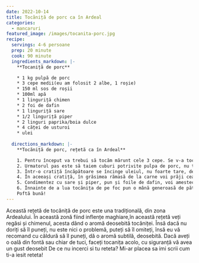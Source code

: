 ```yaml
---
date: 2022-10-14
title: Tocăniță de porc ca în Ardeal
categories:
  - mancaruri
featured_image: /images/tocanita-porc.jpg
recipe:
  servings: 4-6 persoane
  prep: 20 minute
  cook: 90 minute
  ingredients_markdown: |-
    **Tocaniță de porc**

    * 1 kg pulpă de porc
    * 3 cepe medii(eu am folosit 2 albe, 1 roșie)
    * 150 ml sos de roșii
    * 100ml apă
    * 1 linguriță chimen
    * 2 foi de dafin
    * 1 linguriță sare
    * 1/2 linguriță piper
    * 2 linguri paprika/boia dulce
    * 4 căței de usturoi
    * ulei
    
  directions_markdown: |-
    **Tocăniță de porc, rețetă ca în Ardeal**

    1. Pentru început va trebui să tocăm mărunt cele 3 cepe. Se v-a toca mărunt și usturoiul, sau îl puteți da prin presa de usturoi.
    2. Urmatorul pas este să taiem cuburi potrivite pulpa de porc, nu trebuie să fie tăiate nici prea mare, dar nici mici.
    3. Într-o cratiță încăpătoare se încinge uleiul, nu foarte tare, deoarece v-a trebui să punem chimenul și să îl rumenim pentru 1 minut, asfel vom da aromă uleiului și mai apoi întregului preparat. În uleiul aromatizat voi prăjii carnea pe foc mare pentru 5-7 minute. Voi pune capacul, focul mediu-mare și voi înnabuși carnea pentru alte 10 minute. Mai apoi voi scoate carnea pe o farfurie și o voi lăsa deoparte pentru moment. 
    4. În aceeași cratiță, în grăsimea rămasă de la carne voi prăji ceapa pentru 7-10 minute sau până aceata se înmoaie și devine translucie. Voi pune paprika/boia dulce, amestec totul bine și voi lăsa pentru 30 de secunde să se prăjească. Voi repune carnea prăjită peste ceapă, amestec totul foarte bine cu o lingură de lemn. Se pune și usturoil, se mai rumenesc toate pentru 1 minut.
    5. Condimentez cu sare și piper, pun și foile de dafin, voi amesteca din nou totul. Pun apa, voi lăsa totul să fiarbă pe foc mediu-mic, cu capac pentru 5-10 minute. Este rândul sosului de roșii să fie adăugat, voi amesteca, trag focul mic, pun capacul și las totul să fiarbă pentru 1 oră. Mă asigur că amestec regulat în cratiță, iar dacă este necesar mai adaug puțină apă.
    6. Înnainte de a lua tocănița de pe foc pun o mână generoasă de pătrunjel verde tocat, și tocanița este gata. Poate fi servita cu piure de cartofi, cartofi natur, mămăligă sau chiar orez fiert.
    Poftă bună!
---
```

  
  Această rețetă de tocăniță de porc este una tradițională, din zona Ardealului. În această zonă fiind inflențe maghiare,în această rețetă veți regăsi și chimenul, acesta dând o aromă deosebită tocăniței. Însă dacă nu doriți să îl puneți, nu este nici o problemă, puteți să îl omiteți, însă eu vă recomand cu căldură să îl puneți, dă o aromă subtilă, deosebită.
  Dacă aveți o oală din fontă sau chiar de tuci, faceți tocanița acolo, cu siguranță vă avea un gust deosebit
  De ce nu incerci si tu reteta? Mi-ar placea sa imi scrii cum ti-a iesit reteta!